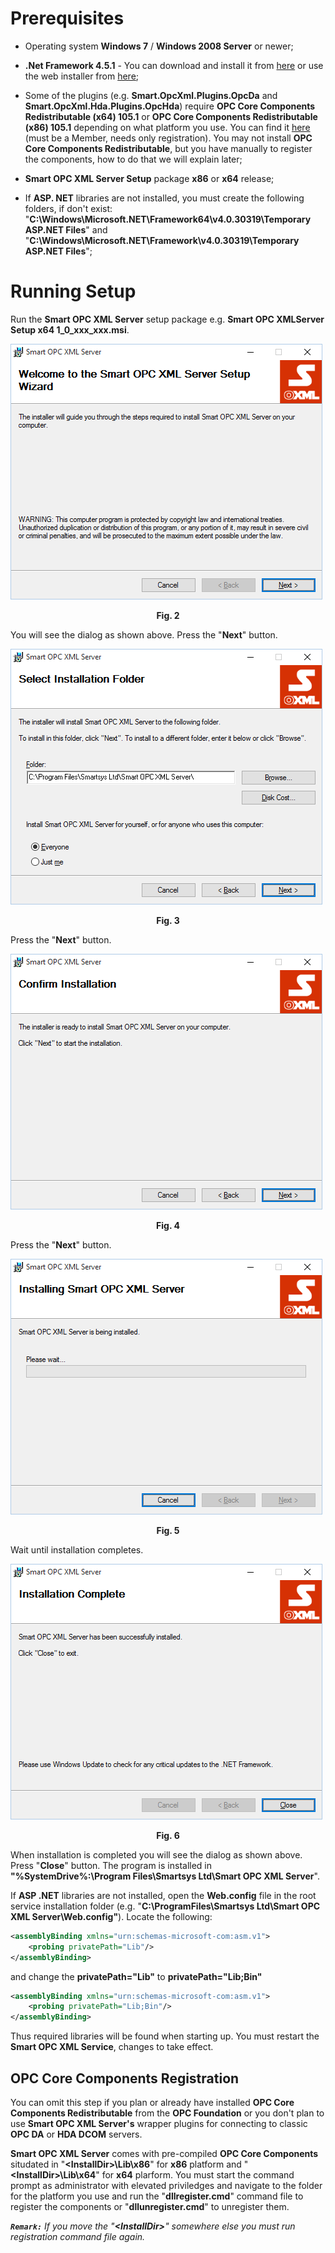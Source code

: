 # Prerequisites

- Operating system **Windows 7** / **Windows 2008 Server** or newer;

- **.Net Framework 4.5.1** - You can download and install it from [here](http://www.microsoft.com/en-us/download/details.aspx?id=40779)
 or use the web installer from [here](http://www.microsoft.com/en-us/download/details.aspx?id=40773);

- Some of the plugins (e.g. **Smart.OpcXml.Plugins.OpcDa** and **Smart.OpcXml.Hda.Plugins.OpcHda**) 
require **OPC Core Components Redistributable (x64) 105.1** or **OPC Core Components Redistributable (x86) 105.1** 
depending on what platform you use. You can find it [here](https://opcfoundation.org/developer-tools/developer-kits-classic/core-components/) 
(must be a Member, needs only registration). You may not install **OPC Core Components Redistributable**, 
but you have manually to register the components, how to do that we will explain later;

-   **Smart OPC XML Server Setup** package **x86** or **x64** release;

-   If **ASP. NET** libraries are not installed, you must create the following folders, if don't exist:
    "**C:\Windows\Microsoft.NET\Framework64\v4.0.30319\Temporary ASP.NET Files**" and
    "**C:\Windows\Microsoft.NET\Framework\v4.0.30319\Temporary ASP.NET Files**";

# Running Setup
        
Run the **Smart OPC XML Server** setup package e.g. **Smart OPC XMLServer Setup x64 1_0_xxx_xxx.msi**.

![](media/image2.png)

**<center>Fig. 2</center>**

You will see the dialog as shown above. Press the "**Next**" button.

![](media/image3.png)

**<center>Fig. 3</center>**

Press the "**Next**" button.

![](media/image4.png)

**<center>Fig. 4</center>**

Press the "**Next**" button.

![](media/image5.png)

**<center>Fig. 5</center>**

Wait until installation completes.

![](media/image6.png)

**<center>Fig. 6</center>**

When installation is completed you will see the dialog as shown above.
Press "**Close**" button. The program is installed in 
**"%SystemDrive%:\Program Files\Smartsys Ltd\Smart OPC XML Server**".

If **ASP .NET** libraries are not installed, open the **Web.config**
file in the root service installation folder (e.g. "**C:\ProgramFiles\Smartsys Ltd\Smart OPC XML Server\Web.config"**). 
Locate the following:

```xml
<assemblyBinding xmlns="urn:schemas-microsoft-com:asm.v1">
    <probing privatePath="Lib"/>
</assemblyBinding>
```

and change the **privatePath="Lib"** to **privatePath="Lib;Bin"** 

```xml
<assemblyBinding xmlns="urn:schemas-microsoft-com:asm.v1">
    <probing privatePath="Lib;Bin"/>
</assemblyBinding>
```

Thus required libraries will be found when starting up.
You must restart the **Smart OPC XML Service**, changes to take effect.

## OPC Core Components Registration

You can omit this step if you plan or already have installed **OPC Core
Components Redistributable** from the **OPC Foundation** or you don't
plan to use **Smart OPC XML Server's** wrapper plugins for connecting to
classic **OPC DA** or **HDA DCOM** servers.

**Smart OPC XML Server** comes with pre-compiled **OPC Core Components**
situdated in "**&lt;InstallDir&gt;\Lib\x86**" for **x86** platform and
"**&lt;InstallDir&gt;\Lib\x64**" for **x64** plarform. You must start the
command prompt as administrator with elevated priviledges and navigate
to the folder for the platform you use and run the "**dllregister.cmd**"
command file to register the components or "**dllunregister.cmd**" to
unregister them.

*__`Remark:`__
If you move the "**&lt;InstallDir&gt;**" somewhere else you must run registration command file again.*